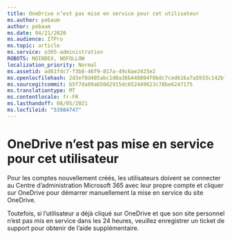 ```yaml
---
title: OneDrive n’est pas mise en service pour cet utilisateur
ms.author: pebaum
author: pebaum
ms.date: 04/21/2020
ms.audience: ITPro
ms.topic: article
ms.service: o365-administration
ROBOTS: NOINDEX, NOFOLLOW
localization_priority: Normal
ms.assetid: ad61fdc7-f3b8-46f9-817a-49c6ae2425e2
ms.openlocfilehash: 2d3ef8d405abc1d0a36b448804f0bdc7ced616a7a5933c142bfd3dd7e4596bd0
ms.sourcegitcommit: b5f7da89a650d2915dc652449623c78be6247175
ms.translationtype: MT
ms.contentlocale: fr-FR
ms.lasthandoff: 08/05/2021
ms.locfileid: "53984747"
---
```

# <a name="onedrive-is-not-provisioned-for-this-user"></a>OneDrive n’est pas mise en service pour cet utilisateur

Pour les comptes nouvellement créés, les utilisateurs doivent se connecter au Centre d’administration Microsoft 365 avec leur propre compte et cliquer sur OneDrive pour démarrer manuellement la mise en service du site OneDrive.
  
Toutefois, si l’utilisateur a déjà cliqué sur OneDrive et que son site personnel n’est pas mis en service dans les 24 heures, veuillez enregistrer un ticket de support pour obtenir de l’aide supplémentaire.
  

